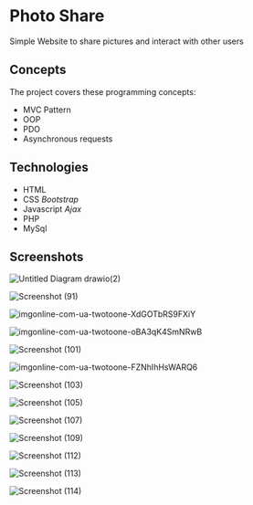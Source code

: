
# Photo Share
Simple Website to share pictures and interact with other users


## Concepts

The project covers these programming concepts:

* MVC Pattern
* OOP
* PDO
* Asynchronous requests

## Technologies

* HTML
* CSS   *Bootstrap*
* Javascript   *Ajax*
* PHP
* MySql

## Screenshots

![Untitled Diagram drawio(2)](https://user-images.githubusercontent.com/74471167/179284978-b9a283af-1b17-4741-9bd3-43c992ad530d.png)

![Screenshot (91)](https://user-images.githubusercontent.com/74471167/179284790-93218728-4e3c-47f6-be6f-f6916b985f11.png)

![imgonline-com-ua-twotoone-XdGOTbRS9FXiY](https://user-images.githubusercontent.com/74471167/179285054-8060c7df-f210-4fe4-bb0a-6e3e324bf097.jpg)

![imgonline-com-ua-twotoone-oBA3qK4SmNRwB](https://user-images.githubusercontent.com/74471167/179285083-2a00fa18-f1e5-4053-b3bb-e9bff686bccc.jpg)

![Screenshot (101)](https://user-images.githubusercontent.com/74471167/179285132-e611d91b-fd3b-4241-902b-4cad582a24b8.png)

![imgonline-com-ua-twotoone-FZNhIhHsWARQ6](https://user-images.githubusercontent.com/74471167/179285160-ce6edcc8-bd9e-4573-a926-62d81397c550.jpg)

![Screenshot (103)](https://user-images.githubusercontent.com/74471167/179285190-8b00da96-90f6-4086-b537-b9540a1d2ed2.png)

![Screenshot (105)](https://user-images.githubusercontent.com/74471167/179285277-0594ece7-ee32-435b-8d19-fa3ce072a230.png)

![Screenshot (107)](https://user-images.githubusercontent.com/74471167/179285299-b2bd32aa-9e07-48e3-997c-83d6f60c91de.png)

![Screenshot (109)](https://user-images.githubusercontent.com/74471167/179285314-e7c88dd3-910e-4d51-868e-8f894d47ec76.png)

![Screenshot (112)](https://user-images.githubusercontent.com/74471167/179285398-5fc3affb-8fd8-446c-973d-5821abeaedf6.png)

![Screenshot (113)](https://user-images.githubusercontent.com/74471167/179285465-d7bde700-6be5-487e-8fc2-ea534c642abf.png)

![Screenshot (114)](https://user-images.githubusercontent.com/74471167/179285846-911538ad-c6a8-4631-85b9-260472a5457a.png)


